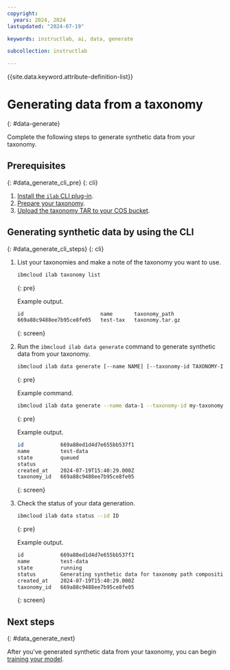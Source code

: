 ```yaml
---
copyright:
  years: 2024, 2024
lastupdated: "2024-07-19"

keywords: instructlab, ai, data, generate

subcollection: instructlab

---
```


{{site.data.keyword.attribute-definition-list}}


# Generating data from a taxonomy
{: #data-generate}


Complete the following steps to generate synthetic data from your taxonomy.


## Prerequisites
{: #data_generate_cli_pre}
{: cli}

1. [Install the `ilab` CLI plug-in](/docs/instructlab?topic=instructlab-getting-started#instructlab_cli_install).
1. [Prepare your taxonomy](/docs/instructlab?topic=instructlab-getting-started#instructlab_taxonomy).
1. [Upload the taxonomy TAR to your COS bucket](/docs/instructlab?topic=instructlab-getting-started#instructlab_upload).



## Generating synthetic data by using the CLI
{: #data_generate_cli_steps}
{: cli}

1. List your taxonomies and make a note of the taxonomy you want to use.
    ```sh
    ibmcloud ilab taxonomy list
    ```
    {: pre}

    Example output.
    ```txt
    id                         name       taxonomy_path
    669a88c9488ee7b95ce8fe05   test-tax   taxonomy.tar.gz
    ```
    {: screen}



1. Run the `ibmcloud ilab data generate` command to generate synthetic data from your taxonomy.
    ```sh
    ibmcloud ilab data generate [--name NAME] [--taxonomy-id TAXONOMY-ID]
    ```
    {: pre}

    Example command.
    ```sh
    ibmcloud ilab data generate --name data-1 --taxonomy-id my-taxonomy-ID
    ```
    {: pre}

    Example output.
    ```sh
    id            669a88ed1d4d7e655bb537f1
    name          test-data
    state         queued
    status
    created_at    2024-07-19T15:40:29.000Z
    taxonomy_id   669a88c9488ee7b95ce8fe05
    ```
    {: screen}


1. Check the status of your data generation.
    ```sh
    ibmcloud ilab data status --id ID
    ```
    {: pre}

    Example output.
    ```txt
    id            669a88ed1d4d7e655bb537f1
    name          test-data
    state         running
    status        Generating synthetic data for taxonomy path compositional_skills->STEM->math->area: 12% 12/100 (total qna processed 1/147)
    created_at    2024-07-19T15:40:29.000Z
    taxonomy_id   669a88c9488ee7b95ce8fe05
    ```
    {: screen}



## Next steps
{: #data_generate_next}

After you've generated synthetic data from your taxonomy, you can begin [training your model](/docs/instructlab?topic=instructlab-model-train).

